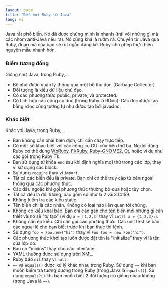```yaml
---
layout: page
title: "Đến với Ruby từ Java"
lang: vi
---
```


Java rất phổ biến. Nó đã được chứng minh là nhanh (trái với những
gì mà các nhóm anti-Java nêu ra). Nó cũng khá là rườm rà. Chuyển
từ Java qua Ruby, đoạn mã của bạn sẽ rút ngắn đáng kề. Ruby cho phép
thực hiện nguyên mẫu nhanh hơn.

### Điểm tương đồng

Giống như Java, trong Ruby,...

* Bộ nhớ được quản lý thông qua một bộ thu dọn (Garbage Collector).
* Đối tượng là kiểu dữ liệu chủ đạo.
* Có các phương thức public, private, và protected.
* Có tích hợp các công cụ doc (trong Ruby là RDoc). Các doc
  được tạo bằng rdoc cũng tương tự như được tạo bởi javadoc.

### Khác biệt

Khác với Java, trong Ruby,...

* Bạn không cần phải biên dịch, chỉ cần chạy trực tiếp.
* Có một số khác biệt với các công cụ GUI của bên thứ ba. Người
  dùng Ruby có thể dùng [WxRuby][1], [FXRuby][2], [Ruby-GNOME2][3],
  [Qt][4], hoặc ví dụ như các gói  trong Ruby Tk.
* Bạn sử dụng từ khóa `end` sau khi định nghĩa mọi thứ trong các lớp,
  thay vì sử dụng các block.
* Sử dụng `require` thay vì `import`.
* Tất cả các biến đều là private. Bạn chỉ có thể truy cập từ bên ngoài
  thông qua các phương thức.
* Các dấu ngoặc khi gọi phương thức thường bỏ qua hoặc tùy chọn.
* Tất cả đều là đối tượng, bao gồm số như là 2 và 3.14159.
* Không kiểm tra các kiểu static.
* Tên biến chỉ là các nhãn. Không có loại nào liên quan tới chúng.
* Không có kiểu khai báo. Bạn chỉ cần gán cho tên biến mới những gì
  cần thiết và nó sẽ "tự tạo" (ví dụ `a = [1,2,3]` thay vì
  `int[] a = {1,2,3};`).
* Không cần ép kiểu. Chỉ cần gọi các phương thức. Các unit test
  sẽ báo các ngoại lệ cho bạn biết trước khi bạn thực thi lệnh.
* Sử dụng `foo = Foo.new("hi")` thay vì `Foo foo = new Foo("hi")`.
* Các phương thức khởi tạo luôn được đặt tên là “initialize”
  thay vì là tên của lớp đó.
* Bạn có “mixins” thay cho các interface.
* YAML thường được sử dụng trên XML.
* Ruby báo `nil` thay vì `null`.
* `==` và `equals()` được xử lý khác nhau trong Ruby. Sử dụng `==`
  khi bạn muốn kiểm tra tương đương trong Ruby (trong Java là `equals()`).
  Sử dụng `equals?()` khi bạn muốn biết 2 đối tượng có giống nhau không
  (trong Java là `==`).



[1]: http://wxruby.rubyforge.org/wiki/wiki.pl
[2]: http://www.fxruby.org/
[3]: https://ruby-gnome2.osdn.jp/
[4]: https://github.com/ryanmelt/qtbindings/
